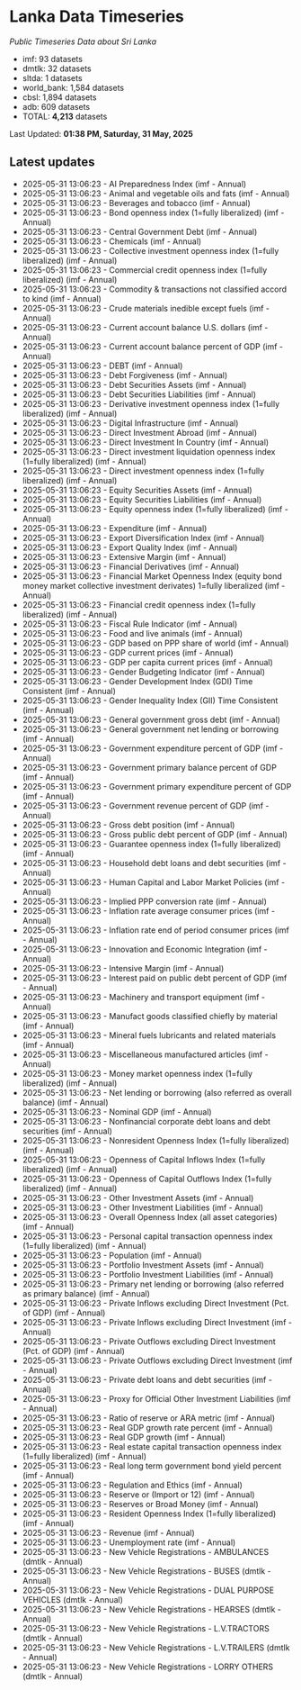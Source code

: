 # Lanka Data Timeseries
*Public Timeseries Data about Sri Lanka*

* imf: 93 datasets
* dmtlk: 32 datasets
* sltda: 1 datasets
* world_bank: 1,584 datasets
* cbsl: 1,894 datasets
* adb: 609 datasets
* TOTAL: **4,213** datasets

Last Updated: **01:38 PM, Saturday, 31 May, 2025**

## Latest updates

* 2025-05-31 13:06:23 - AI Preparedness Index (imf - Annual)
* 2025-05-31 13:06:23 - Animal and vegetable oils and fats (imf - Annual)
* 2025-05-31 13:06:23 - Beverages and tobacco (imf - Annual)
* 2025-05-31 13:06:23 - Bond openness index (1=fully liberalized) (imf - Annual)
* 2025-05-31 13:06:23 - Central Government Debt (imf - Annual)
* 2025-05-31 13:06:23 - Chemicals (imf - Annual)
* 2025-05-31 13:06:23 - Collective investment openness index (1=fully liberalized) (imf - Annual)
* 2025-05-31 13:06:23 - Commercial credit openness index (1=fully liberalized) (imf - Annual)
* 2025-05-31 13:06:23 - Commodity & transactions not classified accord to kind (imf - Annual)
* 2025-05-31 13:06:23 - Crude materials inedible except fuels (imf - Annual)
* 2025-05-31 13:06:23 - Current account balance U.S. dollars (imf - Annual)
* 2025-05-31 13:06:23 - Current account balance percent of GDP (imf - Annual)
* 2025-05-31 13:06:23 - DEBT (imf - Annual)
* 2025-05-31 13:06:23 - Debt Forgiveness (imf - Annual)
* 2025-05-31 13:06:23 - Debt Securities Assets (imf - Annual)
* 2025-05-31 13:06:23 - Debt Securities Liabilities (imf - Annual)
* 2025-05-31 13:06:23 - Derivative investment openness index (1=fully liberalized) (imf - Annual)
* 2025-05-31 13:06:23 - Digital Infrastructure (imf - Annual)
* 2025-05-31 13:06:23 - Direct Investment Abroad (imf - Annual)
* 2025-05-31 13:06:23 - Direct Investment In Country (imf - Annual)
* 2025-05-31 13:06:23 - Direct investment liquidation openness index (1=fully liberalized) (imf - Annual)
* 2025-05-31 13:06:23 - Direct investment openness index (1=fully liberalized) (imf - Annual)
* 2025-05-31 13:06:23 - Equity Securities Assets (imf - Annual)
* 2025-05-31 13:06:23 - Equity Securities Liabilities (imf - Annual)
* 2025-05-31 13:06:23 - Equity openness index (1=fully liberalized) (imf - Annual)
* 2025-05-31 13:06:23 - Expenditure (imf - Annual)
* 2025-05-31 13:06:23 - Export Diversification Index (imf - Annual)
* 2025-05-31 13:06:23 - Export Quality Index (imf - Annual)
* 2025-05-31 13:06:23 - Extensive Margin (imf - Annual)
* 2025-05-31 13:06:23 - Financial Derivatives (imf - Annual)
* 2025-05-31 13:06:23 - Financial Market Openness Index (equity bond money market collective investment derivates) 1=fully liberalized (imf - Annual)
* 2025-05-31 13:06:23 - Financial credit openness index (1=fully liberalized) (imf - Annual)
* 2025-05-31 13:06:23 - Fiscal Rule Indicator (imf - Annual)
* 2025-05-31 13:06:23 - Food and live animals (imf - Annual)
* 2025-05-31 13:06:23 - GDP based on PPP share of world (imf - Annual)
* 2025-05-31 13:06:23 - GDP current prices (imf - Annual)
* 2025-05-31 13:06:23 - GDP per capita current prices (imf - Annual)
* 2025-05-31 13:06:23 - Gender Budgeting Indicator (imf - Annual)
* 2025-05-31 13:06:23 - Gender Development Index (GDI) Time Consistent (imf - Annual)
* 2025-05-31 13:06:23 - Gender Inequality Index (GII) Time Consistent (imf - Annual)
* 2025-05-31 13:06:23 - General government gross debt (imf - Annual)
* 2025-05-31 13:06:23 - General government net lending or borrowing (imf - Annual)
* 2025-05-31 13:06:23 - Government expenditure percent of GDP (imf - Annual)
* 2025-05-31 13:06:23 - Government primary balance percent of GDP (imf - Annual)
* 2025-05-31 13:06:23 - Government primary expenditure percent of GDP (imf - Annual)
* 2025-05-31 13:06:23 - Government revenue percent of GDP (imf - Annual)
* 2025-05-31 13:06:23 - Gross debt position (imf - Annual)
* 2025-05-31 13:06:23 - Gross public debt percent of GDP (imf - Annual)
* 2025-05-31 13:06:23 - Guarantee openness index (1=fully liberalized) (imf - Annual)
* 2025-05-31 13:06:23 - Household debt loans and debt securities (imf - Annual)
* 2025-05-31 13:06:23 - Human Capital and Labor Market Policies (imf - Annual)
* 2025-05-31 13:06:23 - Implied PPP conversion rate (imf - Annual)
* 2025-05-31 13:06:23 - Inflation rate average consumer prices (imf - Annual)
* 2025-05-31 13:06:23 - Inflation rate end of period consumer prices (imf - Annual)
* 2025-05-31 13:06:23 - Innovation and Economic Integration (imf - Annual)
* 2025-05-31 13:06:23 - Intensive Margin (imf - Annual)
* 2025-05-31 13:06:23 - Interest paid on public debt percent of GDP (imf - Annual)
* 2025-05-31 13:06:23 - Machinery and transport equipment (imf - Annual)
* 2025-05-31 13:06:23 - Manufact goods classified chiefly by material (imf - Annual)
* 2025-05-31 13:06:23 - Mineral fuels lubricants and related materials (imf - Annual)
* 2025-05-31 13:06:23 - Miscellaneous manufactured articles (imf - Annual)
* 2025-05-31 13:06:23 - Money market openness index (1=fully liberalized) (imf - Annual)
* 2025-05-31 13:06:23 - Net lending or borrowing (also referred as overall balance) (imf - Annual)
* 2025-05-31 13:06:23 - Nominal GDP (imf - Annual)
* 2025-05-31 13:06:23 - Nonfinancial corporate debt loans and debt securities (imf - Annual)
* 2025-05-31 13:06:23 - Nonresident Openness Index (1=fully liberalized) (imf - Annual)
* 2025-05-31 13:06:23 - Openness of Capital Inflows Index (1=fully liberalized) (imf - Annual)
* 2025-05-31 13:06:23 - Openness of Capital Outflows Index (1=fully liberalized) (imf - Annual)
* 2025-05-31 13:06:23 - Other Investment Assets (imf - Annual)
* 2025-05-31 13:06:23 - Other Investment Liabilities (imf - Annual)
* 2025-05-31 13:06:23 - Overall Openness Index (all asset categories) (imf - Annual)
* 2025-05-31 13:06:23 - Personal capital transaction openness index (1=fully liberalized) (imf - Annual)
* 2025-05-31 13:06:23 - Population (imf - Annual)
* 2025-05-31 13:06:23 - Portfolio Investment Assets (imf - Annual)
* 2025-05-31 13:06:23 - Portfolio Investment Liabilities (imf - Annual)
* 2025-05-31 13:06:23 - Primary net lending or borrowing (also referred as primary balance) (imf - Annual)
* 2025-05-31 13:06:23 - Private Inflows excluding Direct Investment (Pct. of GDP) (imf - Annual)
* 2025-05-31 13:06:23 - Private Inflows excluding Direct Investment (imf - Annual)
* 2025-05-31 13:06:23 - Private Outflows excluding Direct Investment (Pct. of GDP) (imf - Annual)
* 2025-05-31 13:06:23 - Private Outflows excluding Direct Investment (imf - Annual)
* 2025-05-31 13:06:23 - Private debt loans and debt securities (imf - Annual)
* 2025-05-31 13:06:23 - Proxy for Official Other Investment Liabilities (imf - Annual)
* 2025-05-31 13:06:23 - Ratio of reserve or ARA metric (imf - Annual)
* 2025-05-31 13:06:23 - Real GDP growth rate percent (imf - Annual)
* 2025-05-31 13:06:23 - Real GDP growth (imf - Annual)
* 2025-05-31 13:06:23 - Real estate capital transaction openness index (1=fully liberalized) (imf - Annual)
* 2025-05-31 13:06:23 - Real long term government bond yield percent (imf - Annual)
* 2025-05-31 13:06:23 - Regulation and Ethics (imf - Annual)
* 2025-05-31 13:06:23 - Reserve or (Import or 12) (imf - Annual)
* 2025-05-31 13:06:23 - Reserves or Broad Money (imf - Annual)
* 2025-05-31 13:06:23 - Resident Openness Index (1=fully liberalized) (imf - Annual)
* 2025-05-31 13:06:23 - Revenue (imf - Annual)
* 2025-05-31 13:06:23 - Unemployment rate (imf - Annual)
* 2025-05-31 13:06:23 - New Vehicle Registrations - AMBULANCES (dmtlk - Annual)
* 2025-05-31 13:06:23 - New Vehicle Registrations - BUSES (dmtlk - Annual)
* 2025-05-31 13:06:23 - New Vehicle Registrations - DUAL PURPOSE VEHICLES (dmtlk - Annual)
* 2025-05-31 13:06:23 - New Vehicle Registrations - HEARSES (dmtlk - Annual)
* 2025-05-31 13:06:23 - New Vehicle Registrations - L.V.TRACTORS (dmtlk - Annual)
* 2025-05-31 13:06:23 - New Vehicle Registrations - L.V.TRAILERS (dmtlk - Annual)
* 2025-05-31 13:06:23 - New Vehicle Registrations - LORRY OTHERS (dmtlk - Annual)